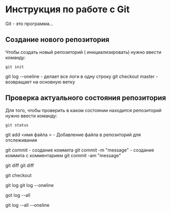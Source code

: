 # Инструкция по работе с Git 

Git - это программа...

## Создание нового репозитория

Чтобы создать новый репозиторий ( инициализировать) нужно ввести команду: 

    git init


git log --oneline - делает все логи в одну строку
git checkout master - возвращает на основную ветку

## Проверка актуального состояния репозитория

Для того, чтобы проверить в каком состоянии находится репозиторий нужно ввести команду:

    git status

git add <имя файла > - Добавление файла в репозиторий для отслеживания

git commit - создание коммита 
git commit -m "message" - создание коммита с комментарием 
git commit -am "message"

git diff
git diff <hash1> <hash2>

git checkout <hash>

git log
git log --oneline

got log --all

git log --all --oneline